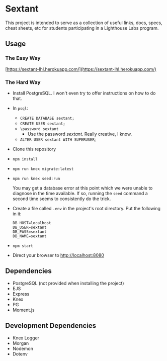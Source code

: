 # Sextant

This project is intended to serve as a collection of useful links, docs, specs, cheat sheets, etc for students participating in a Lighthouse Labs program.


## Usage

### The Easy Way
[https://sextant-lhl.herokuapp.com/](https://sextant-lhl.herokuapp.com/)

### The Hard Way

- Install PostgreSQL. I won't even try to offer instructions on how to do that.
- In `psql`:
  - `CREATE DATABASE sextant;`
  - `CREATE USER sextant;`
  - `\password sextant`
    - Use the password _sextant_. Really creative, I know.
  - `ALTER USER sextant WITH SUPERUSER`;
- Clone this repository
- `npm install`
- `npm run knex migrate:latest`
- `npm run knex seed:run`

  You may get a database error at this point which we were unable to diagnose in the time available. If so, running the `seed` command a second time seems to consistently do the trick.

- Create a file called `.env` in the project's root directory. Put the following in it:
  ```
  DB_HOST=localhost
  DB_USER=sextant
  DB_PASS=sextant
  DB_NAME=sextant
  ```
- `npm start`
- Direct your browser to [http://localhost:8080](http://localhost:8080)

## Dependencies

- PostgreSQL (not provided when installing the project)
- EJS
- Express
- Knex
- PG
- Moment.js

## Development Dependencies

- Knex Logger
- Morgan
- Nodemon
- Dotenv